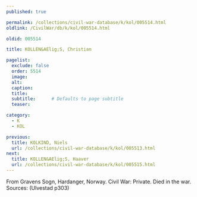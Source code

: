 ```yaml
---
published: true

permalink: /collections/civil-war-database/k/kol/005514.html
oldlink: /CivilWar/db/k/kol/005514.html

oldid: 005514

title: KOLLEN&AElig;S, Christian

pagelist:
  exclude: false
  order: 5514
  image: 
  alt:
  caption:
  title:
  subtitle:      # Defaults to page subtitle
  teaser:

category: 
  - K 
  - KOL

previous:
  title: KOLKIND, Niels
  url: /collections/civil-war-database/k/kol/005513.html  
next:
  title: KOLLEN&AElig;S, Haaver
  url: /collections/civil-war-database/k/kol/005515.html   
---
```

From Gravens Sogn, Hardanger, Norway. Civil War: Private. Died in the war. Sources: (Ulvestad p303)